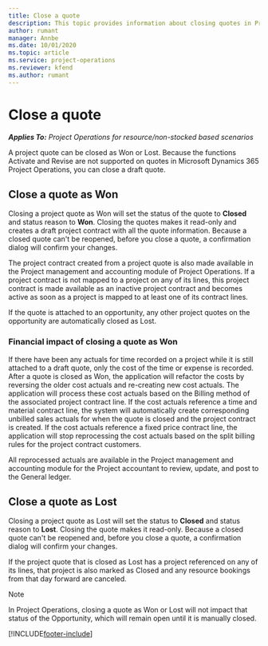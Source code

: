 ```yaml
---
title: Close a quote
description: This topic provides information about closing quotes in Project Operations.
author: rumant
manager: Annbe
ms.date: 10/01/2020
ms.topic: article
ms.service: project-operations
ms.reviewer: kfend 
ms.author: rumant
---
```


# Close a quote

_**Applies To:** Project Operations for resource/non-stocked based scenarios_

A project quote can be closed as Won or Lost. Because the functions Activate and Revise are not supported on quotes in Microsoft Dynamics 365 Project Operations, you can close a draft quote.

## Close a quote as Won

Closing a project quote as Won will set the status of the quote to **Closed** and status reason to **Won**. Closing the quotes makes it read-only and creates a draft project contract with all the quote information. Because a closed quote can't be reopened, before you close a quote, a confirmation dialog will confirm your changes.

The project contract created from a project quote is also made available in the Project management and accounting module of Project Operations. If a project contract is not mapped to a project on any of its lines, this project contract is made available as an inactive project contract and becomes active as soon as a project is mapped to at least one of its contract lines.

If the quote is attached to an opportunity, any other project quotes on the opportunity are automatically closed as Lost.

### Financial impact of closing a quote as Won

If there have been any actuals for time recorded on a project while it is still attached to a draft quote, only the cost of the time or expense is recorded. After a quote is closed as Won, the application will refactor the costs by reversing the older cost actuals and re-creating new cost actuals. The application will process these cost actuals based on the Billing method of the associated project contract line. If the cost actuals reference a time and material contract line, the system will automatically create corresponding unbilled sales actuals for when the quote is closed and the project contract is created. If the cost actuals reference a fixed price contract line, the application will stop reprocessing the cost actuals based on the split billing rules for the project contract customers.

All reprocessed actuals are available in the Project management and accounting module for the Project accountant to review, update, and post to the General ledger. 

## Close a quote as Lost

Closing a project quote as Lost will set the status to **Closed** and status reason to **Lost**. Closing the quote makes it read-only. Because a closed quote can't be reopened and, before you close a quote, a confirmation dialog will confirm your changes.

If the project quote that is closed as Lost has a project referenced on any of its lines, that project is also marked as Closed and any resource bookings from that day forward are canceled.

> [!NOTE]
> In Project Operations, closing a quote as Won or Lost will not impact that status of the Opportunity, which will remain open until it is manually closed.


[!INCLUDE[footer-include](../includes/footer-banner.md)]